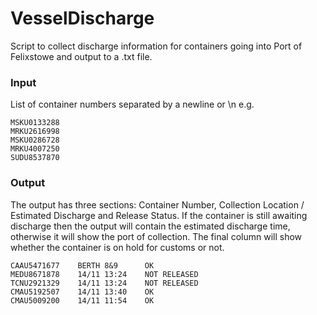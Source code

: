 # VesselDischarge
Script to collect discharge information for containers going into Port of Felixstowe and output to a .txt file.

### Input
List of container numbers separated by a newline or \n e.g.

	MSKU0133288
	MRKU2616998
	MSKU0286728
	MRKU4007250
	SUDU8537870

### Output
The output has three sections: Container Number, Collection Location / Estimated Discharge and Release Status. If the container is still awaiting discharge then the output will contain the estimated discharge time, otherwise it will show the port of collection. The final column will show whether the container is on hold for customs or not.

	CAAU5471677    BERTH 8&9      OK
	MEDU8671878    14/11 13:24    NOT RELEASED
	TCNU2921329    14/11 13:24    NOT RELEASED
	CMAU5192507    14/11 13:40    OK
	CMAU5009200    14/11 11:54    OK
